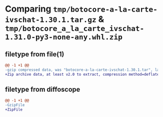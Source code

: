# Comparing `tmp/botocore-a-la-carte-ivschat-1.30.1.tar.gz` & `tmp/botocore_a_la_carte_ivschat-1.31.0-py3-none-any.whl.zip`

## filetype from file(1)

```diff
@@ -1 +1 @@
-gzip compressed data, was "botocore-a-la-carte-ivschat-1.30.1.tar", last modified: Thu Jul  6 01:45:09 2023, max compression
+Zip archive data, at least v2.0 to extract, compression method=deflate
```

## filetype from diffoscope

```diff
@@ -1 +1 @@
-GzipFile
+ZipFile
```

